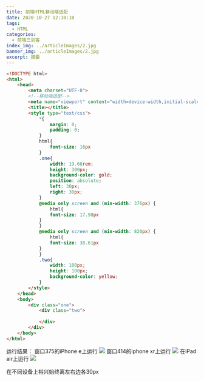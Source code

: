```yaml
---
title: 前端HTML移动端适配
date: 2020-10-27 12:10:10
tags:
  - HTML
categories:
  - 前端三剑客
index_img: ../articleImages/2.jpg
banner_img: ../articleImages/2.jpg
excerpt: 摘要
---
```

<meta name="referrer" content="no-referrer"/>

```html
<!DOCTYPE html>
<html>
	<head>
		<meta charset="UTF-8">
		<!--移动端适配-->
		<meta name="viewport" content="width=device-width,initial-scale=1,minimum-scale=1,maximum-scale=1,user-scalable=no" />
		<title></title>
		<style type="text/css">
			*{
				margin: 0;
				padding: 0;
			}
			html{
				font-size: 16px
			}
			.one{
				width: 19.68rem;
				height: 300px;
				background-color: gold;
				position: absolute;
				left: 30px;
				right: 30px;
			}
			@media only screen and (min-width: 376px) {
				html{
				font-size: 17.98px
			}
			}
			@media only screen and (min-width: 820px) {
				html{
				font-size: 38.61px
			}
			}
			.two{
				width: 100px;
				height: 100px;
				background-color: yellow;
			}
		</style>
	</head>
	<body>
		<div class="one">
			<div class="two">
			
			</div>
		</div>
	</body>
</html>

```
运行结果：
窗口375的iPhone e上运行
![](https://img-blog.csdnimg.cn/1337d035b6934efba790386562925528.png)
窗口414的iphone xr上运行
![](https://img-blog.csdnimg.cn/e44fc8e2d37a4c4197ba16a761e03228.png)
在iPad air上运行
![](https://img-blog.csdnimg.cn/abf906e36d98470bb53969b59e81d6ac.png)

在不同设备上裕兴始终离左右边各30px